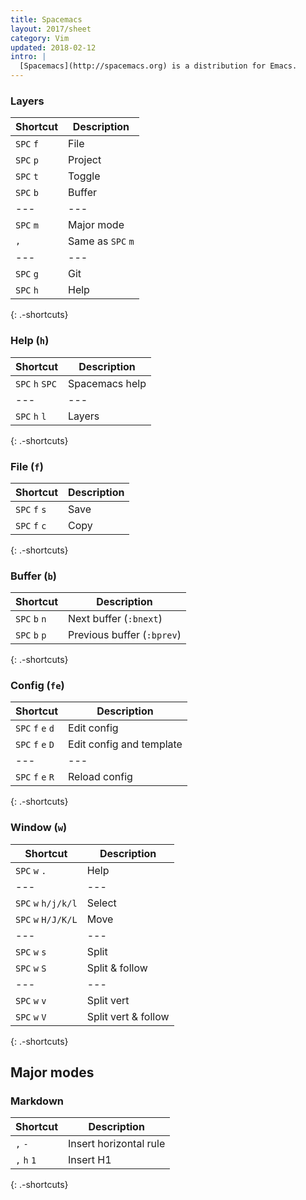 ```yaml
---
title: Spacemacs
layout: 2017/sheet
category: Vim
updated: 2018-02-12
intro: |
  [Spacemacs](http://spacemacs.org) is a distribution for Emacs.
---
```


### Layers

| Shortcut  | Description       |
| ---       | ---               |
| `SPC` `f` | File              |
| `SPC` `p` | Project           |
| `SPC` `t` | Toggle            |
| `SPC` `b` | Buffer            |
| ---       | ---               |
| `SPC` `m` | Major mode        |
| `,`       | Same as `SPC` `m` |
| ---       | ---               |
| `SPC` `g` | Git               |
| `SPC` `h` | Help              |
{: .-shortcuts}

### Help (`h`)

| Shortcut        | Description    |
| ---             | ---            |
| `SPC` `h` `SPC` | Spacemacs help |
| ---             | ---            |
| `SPC` `h` `l`   | Layers         |
{: .-shortcuts}

### File (`f`)

| Shortcut      | Description |
| ---           | ---         |
| `SPC` `f` `s` | Save        |
| `SPC` `f` `c` | Copy        |
{: .-shortcuts}

### Buffer (`b`)

| Shortcut      | Description                |
| ---           | ---                        |
| `SPC` `b` `n` | Next buffer (`:bnext`)     |
| `SPC` `b` `p` | Previous buffer (`:bprev`) |
{: .-shortcuts}

### Config (`fe`)

| Shortcut          | Description              |
| ---               | ---                      |
| `SPC` `f` `e` `d` | Edit config              |
| `SPC` `f` `e` `D` | Edit config and template |
| ---               | ---                      |
| `SPC` `f` `e` `R` | Reload config            |
{: .-shortcuts}

### Window (`w`)

| Shortcut            | Description         |
| ---                 | ---                 |
| `SPC` `w` `.`       | Help                |
| ---                 | ---                 |
| `SPC` `w` `h/j/k/l` | Select              |
| `SPC` `w` `H/J/K/L` | Move                |
| ---                 | ---                 |
| `SPC` `w` `s`       | Split               |
| `SPC` `w` `S`       | Split & follow      |
| ---                 | ---                 |
| `SPC` `w` `v`       | Split vert          |
| `SPC` `w` `V`       | Split vert & follow |
{: .-shortcuts}

## Major modes

### Markdown

| Shortcut    | Description            |
| ---         | ---                    |
| `,` `-`     | Insert horizontal rule |
| `,` `h` `1` | Insert H1              |
{: .-shortcuts}
